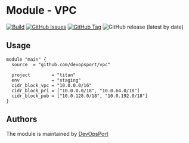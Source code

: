 # Module - VPC

[![Build](https://github.com/devopsport/vpc/actions/workflows/main.yml/badge.svg?branch=main)](https://github.com/devopsport/vpc/actions/workflows/main.yml)
[![GitHub Issues](https://img.shields.io/github/issues/devopsport/vpc.svg)](https://github.com/devopsport/vpc/issues)
[![GitHub Tag](https://img.shields.io/github/tag-date/devopsport/vpc.svg?style=plastic)](https://github.com/devopsport/vpc/tags/)
![GitHub release (latest by date)](https://img.shields.io/github/v/release/devopsport/vpc)

## Usage

```hcl
module "main" {
  source  = "github.com/devopsport/vpc"

  project        = "titan"
  env            = "staging"
  cidr_block_vpc = "10.0.0.0/16"
  cidr_block_pri = ["10.0.0.0/18", "10.0.64.0/18"]
  cidr_block_pub = ["10.0.128.0/18", "10.0.192.0/18"]
}
```

## Authors

The module is maintained by [DevOpsPort](https://github.com/devopsport)

